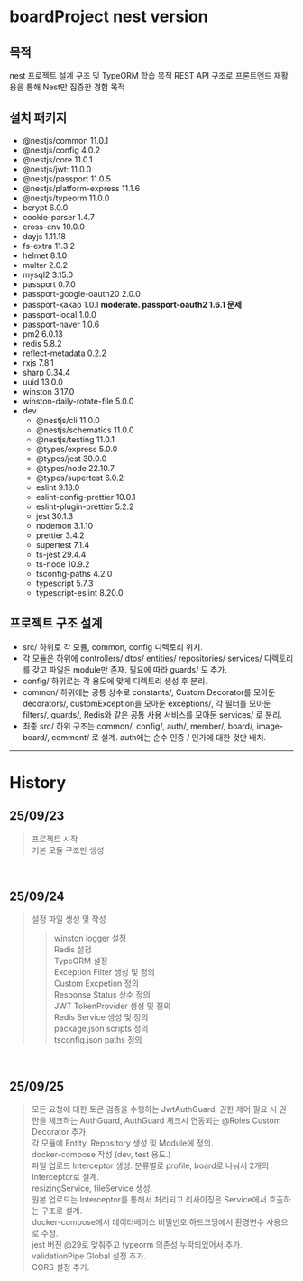 # boardProject nest version

## 목적
nest 프로젝트 설계 구조 및 TypeORM 학습 목적
REST API 구조로 프론트엔드 재활용을 통해 Nest만 집중한 경험 목적

## 설치 패키지
- @nestjs/common 11.0.1
- @nestjs/config 4.0.2
- @nestjs/core 11.0.1
- @nestjs/jwt: 11.0.0
- @nestjs/passport 11.0.5
- @nestjs/platform-express 11.1.6
- @nestjs/typeorm 11.0.0
- bcrypt 6.0.0
- cookie-parser 1.4.7
- cross-env 10.0.0
- dayjs 1.11.18
- fs-extra 11.3.2
- helmet 8.1.0
- multer 2.0.2
- mysql2 3.15.0
- passport 0.7.0
- passport-google-oauth20 2.0.0
- passport-kakao 1.0.1 **moderate. passport-oauth2 1.6.1 문제**
- passport-local 1.0.0
- passport-naver 1.0.6
- pm2 6.0.13
- redis 5.8.2
- reflect-metadata 0.2.2
- rxjs 7.8.1
- sharp 0.34.4
- uuid 13.0.0
- winston 3.17.0
- winston-daily-rotate-file 5.0.0
- dev
  - @nestjs/cli 11.0.0
  - @nestjs/schematics 11.0.0
  - @nestjs/testing 11.0.1
  - @types/express 5.0.0
  - @types/jest 30.0.0
  - @types/node 22.10.7
  - @types/supertest 6.0.2
  - eslint 9.18.0
  - eslint-config-prettier 10.0.1
  - eslint-plugin-prettier 5.2.2
  - jest 30.1.3
  - nodemon 3.1.10
  - prettier 3.4.2
  - supertest 7.1.4
  - ts-jest 29.4.4
  - ts-node 10.9.2
  - tsconfig-paths 4.2.0
  - typescript 5.7.3
  - typescript-eslint 8.20.0


## 프로젝트 구조 설계
- src/ 하위로 각 모듈, common, config 디렉토리 위치.
- 각 모듈은 하위에 controllers/ dtos/ entities/ repositories/ services/ 디렉토리를 갖고 파일은 module만 존재. 필요에 따라 guards/ 도 추가.   
- config/ 하위로는 각 용도에 맞게 디렉토리 생성 후 분리.   
- common/ 하위에는 공통 상수로 constants/, Custom Decorator를 모아둔 decorators/, customException을 모아둔 exceptions/, 각 필터를 모아둔 filters/, guards/, Redis와 같은 공통 사용 서비스를 모아둔 services/ 로 분리.   
- 최종 src/ 하위 구조는 common/, config/, auth/, member/, board/, image-board/, comment/ 로 설계. auth에는 순수 인증 / 인가에 대한 것만 배치.   


---

# History

## 25/09/23
> 프로젝트 시작   
> 기본 모듈 구조만 생성

<br/>

## 25/09/24
> 설정 파일 생성 및 작성   
>> winston logger 설정   
>> Redis 설정   
>> TypeORM 설정   
>> Exception Filter 생성 및 정의   
>> Custom Excpetion 정의   
>> Response Status 상수 정의   
> JWT TokenProvider 생성 및 정의   
> Redis Service 생성 및 정의   
> package.json scripts 정의   
> tsconfig.json paths 정의

<br/>

## 25/09/25
> 모든 요청에 대한 토큰 검증을 수행하는 JwtAuthGuard, 권한 제어 필요 시 권한을 체크하는 AuthGuard, AuthGuard 체크시 연동되는 @Roles Custom Decorator 추가.   
> 각 모듈에 Entity, Repository 생성 및 Module에 정의.   
> docker-compose 작성 (dev, test 용도.)   
> 파일 업로드 Interceptor 생성. 분류별로 profile, board로 나눠서 2개의 Interceptor로 설계.   
> resizingService, fileService 생성.   
> 원본 업로드는 Interceptor를 통해서 처리되고 리사이징은 Service에서 호출하는 구조로 설계.   
> docker-compose에서 데이터베이스 비밀번호 하드코딩에서 환경변수 사용으로 수정.   
> jest 버전 @29로 맞춰주고 typeorm 의존성 누락되었어서 추가.   
> validationPipe Global 설정 추가.   
> CORS 설정 추가.   
